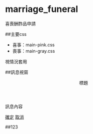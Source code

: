 # marriage_funeral
喜喪酬酢品申請

##主要css

* 喜事：main-pink.css
* 喪事：main-gray.css

視情況套用

##訊息視窗

<!-- 彈出視窗 -->
<div id="popout">
  <div id="popout-content">
    <header class="l-size bb-1">標題</header>
    <p class="content">訊息內容</p>
    <footer class="text-center">
      <a href="#" class="btn mr-2">確定</a>
      <a href="#" class="btn active">取消</a>
    </footer>
  </div>
</div>
<!-- 彈出視窗結尾 -->


##123

